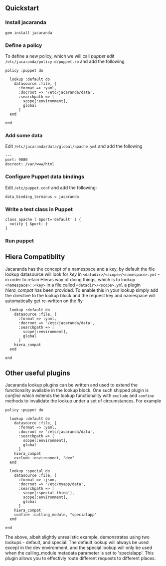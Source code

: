 ## Quickstart ##

### Install jacaranda ###

    gem install jacaranda 

### Define a policy ###

To define a new policy, which we will call _puppet_  edit `/etc/jacaranda/policy.d/puppet.rb` and add the following


    policy :puppet do
    
      lookup :default do
        datasource :file, {
          :format => :yaml,
          :docroot => '/etc/jacaranda/data',
          :searchpath => [
            scope[:environment],
            global
          ]
      end
    
    end

### Add some data ###
 
Edit `/etc/jacaranda/data/global/apache.yml` and add the following

    ---
    port: 9080
    docroot: /var/www/html


### Configure Puppet data bindings ###

Edit `/etc/puppet.conf` and add the following:

    data_binding_terminus = jacaranda

### Write a test class in Puppet ###

    class apache ( $port='default' ) {
      notify { $port: }
    }

### Run puppet ###


## Hiera Compatiblity ##

Jacaranda has the concept of a namespace and a key, by default the file lookup datasource will look for _key_ in `<datadir>/<scope>/<namespace>.yml` - in order to retain Hieras way of doing things, which is to lookup `<namespace>::<key>` in a file called `<datadir>/<scope>.yml` a plugin _hiera_compat_ has been provided.  To enable this in your lookup simply add the directive to the lookup block and the request key and namespace will automatically get re-written on the fly

      lookup :default do
        datasource :file, {
          :format => :yaml,
          :docroot => '/etc/jacaranda/data',
          :searchpath => [
            scope[:environment],
            global
          ]
        hiera_compat
      end
    
    end

## Other useful plugins ##

Jacaranda lookup plugins can be written and used to extend the functionality available in the lookup block.  One such shipped plugin is _confine_ which extends the lookup functionality with `exclude` and `confine` methods to invalidate the lookup under a set of circumstances.  For example

    policy :puppet do

      lookup :default do
        datasource :file, {
          :format => :yaml,
          :docroot => '/etc/jacaranda/data',
          :searchpath => [
            scope[:environment],
            global
          ]
        hiera_compat
        exclude :environment, "dev"
      end

      lookup :special do
        datasource :file, {
          :format => :json,
          :docroot => '/etc/myapp/data',
          :searchpath => [
            scope[:special_thing'],
            scope[:environment],
            global
          ]
        hiera_compat
        confine :calling_module, "specialapp"
      end

    end

The above, albeit slightly unrealistic example, demonstrates using two lookups - default, and special.  The default lookup will always be used except in the dev environment, and the special lookup will only be used when the calling_module metadata parameter is set to 'specialapp'.  This plugin allows you to effectivly route different requests to different places.


